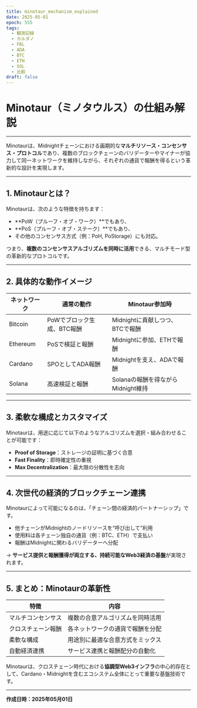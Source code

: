 ```yaml
---
title: minotaur_mechanism_explained
date: 2025-05-01
epoch: 555
tags:
  - 観測記録
  - カルダノ
  - FBL
  - ADA
  - BTC
  - ETH
  - SOL
  - 比較
draft: false
---
```


# Minotaur（ミノタウルス）の仕組み解説
---

Minotaurは、Midnightチェーンにおける画期的な**マルチリソース・コンセンサス・プロトコル**であり、複数のブロックチェーンのバリデーターやマイナーが協力して同一ネットワークを維持しながら、それぞれの通貨で報酬を得るという革新的な設計を実現します。

---

## 1. Minotaurとは？

Minotaurは、次のような特徴を持ちます：

- **PoW（プルーフ・オブ・ワーク）**でもあり、
- **PoS（プルーフ・オブ・ステーク）**でもあり、
- その他のコンセンサス方式（例：PoH, PoStorage）にも対応。

つまり、**複数のコンセンサスアルゴリズムを同時に活用**できる、マルチモード型の革新的なプロトコルです。

---

## 2. 具体的な動作イメージ

| ネットワーク | 通常の動作 | Minotaur参加時 |
|--------------|------------|----------------|
| Bitcoin      | PoWでブロック生成、BTC報酬 | Midnightに貢献しつつ、BTCで報酬 |
| Ethereum     | PoSで検証と報酬 | Midnightに参加、ETHで報酬 |
| Cardano      | SPOとしてADA報酬 | Midnightを支え、ADAで報酬 |
| Solana       | 高速検証と報酬 | Solanaの報酬を得ながらMidnight維持 |

---

## 3. 柔軟な構成とカスタマイズ

Minotaurは、用途に応じて以下のようなアルゴリズムを選択・組み合わせることが可能です：

- **Proof of Storage**：ストレージの証明に基づく合意
- **Fast Finality**：即時確定性の重視
- **Max Decentralization**：最大限の分散性を志向

---

## 4. 次世代の経済的ブロックチェーン連携

Minotaurによって可能になるのは、「チェーン間の経済的パートナーシップ」です。

- 他チェーンがMidnightのノードリソースを“呼び出して”利用
- 使用料は各チェーン独自の通貨（例：BTC、ETH）で支払い
- 報酬はMidnightに関わるバリデーターへ分配

→ **サービス提供と報酬獲得が両立する、持続可能なWeb3経済の基盤**が実現されます。

---

## 5. まとめ：Minotaurの革新性

| 特徴 | 内容 |
|------|------|
| マルチコンセンサス | 複数の合意アルゴリズムを同時活用 |
| クロスチェーン報酬 | 各ネットワークの通貨で報酬を分配 |
| 柔軟な構成 | 用途別に最適な合意方式をミックス |
| 自動経済連携 | サービス連携と報酬配分の自動化 |

Minotaurは、クロスチェーン時代における**協調型Web3インフラ**の中心的存在として、Cardano・Midnightを含むエコシステム全体にとって重要な基盤技術です。


---

**作成日時：2025年05月01日**